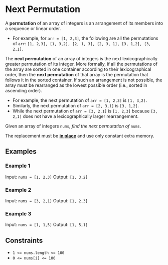 # Next Permutation

A **permutation** of an array of integers is an arrangement of its members into a sequence or linear order.

- For example, for `arr = [1, 2,3]`, the following are all the permutations of `arr`: `[1, 2,3], [1, 3,2], [2, 1, 3], [2, 3, 1], [3, 1,2], [3, 2,1]`.

The **next permutation** of an array of integers is the next lexicographically greater permutation of its integer. More formally, if all the permutations of the array are sorted in one container according to their lexicographical order, then the **next permutation** of that array is the permutation that follows it in the sorted container. If such an arrangement is not possible, the array must be rearranged as the lowest possible order (i.e., sorted in ascending order).

- For example, the next permutation of `arr = [1, 2,3]` is `[1, 3,2]`.
- Similarly, the next permutation of `arr = [2, 3,1]` is `[3, 1,2]`.
- While the next permutation of `arr = [3, 2,1]` is `[1, 2,3]` because `[3, 2,1]` does not have a lexicographically larger rearrangement.

Given an array of integers `nums`, _find the next permutation of_ `nums`.

The replacement must be **[in place](http://en.wikipedia.org/wiki/In-place_algorithm)** and use only constant extra memory.

## Examples

### Example 1

Input: `nums = [1, 2,3]`
Output: `[1, 3,2]`

### Example 2

Input: `nums = [3, 2,1]`
Output: `[1, 2,3]`

### Example 3

Input: `nums = [1, 1,5]`
Output: `[1, 5,1]`

## Constraints

- `1 <= nums.length <= 100`
- `0 <= nums[i] <= 100`
